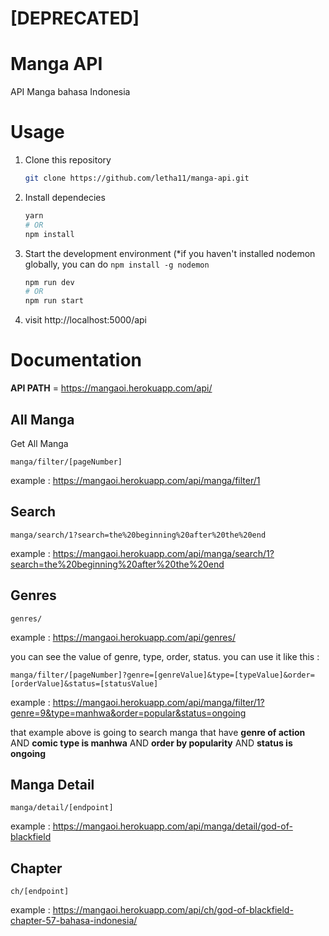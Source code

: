# [DEPRECATED]

# Manga API

API Manga bahasa Indonesia

# Usage

1. Clone this repository
   ```bash
   git clone https://github.com/letha11/manga-api.git
   ```
2. Install dependecies

   ```bash
   yarn
   # OR
   npm install
   ```

3. Start the development environment (\*if you haven't installed nodemon globally, you can do `npm install -g nodemon `

   ```bash
   npm run dev
   # OR
   npm run start
   ```

4. visit http://localhost:5000/api

# Documentation

**API PATH** = https://mangaoi.herokuapp.com/api/

## All Manga

Get All Manga

```
manga/filter/[pageNumber]
```

example : https://mangaoi.herokuapp.com/api/manga/filter/1

## Search

```
manga/search/1?search=the%20beginning%20after%20the%20end
```

example : https://mangaoi.herokuapp.com/api/manga/search/1?search=the%20beginning%20after%20the%20end

## Genres

```
genres/
```

example : https://mangaoi.herokuapp.com/api/genres/

you can see the value of genre, type, order, status. you can use it like this :

```
manga/filter/[pageNumber]?genre=[genreValue]&type=[typeValue]&order=[orderValue]&status=[statusValue]
```

example : https://mangaoi.herokuapp.com/api/manga/filter/1?genre=9&type=manhwa&order=popular&status=ongoing

that example above is going to search manga that have **genre of action** AND **comic type is manhwa** AND **order by popularity** AND **status is ongoing**

## Manga Detail

```
manga/detail/[endpoint]
```

example : https://mangaoi.herokuapp.com/api/manga/detail/god-of-blackfield

## Chapter

```
ch/[endpoint]
```

example : https://mangaoi.herokuapp.com/api/ch/god-of-blackfield-chapter-57-bahasa-indonesia/
